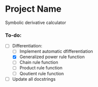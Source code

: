 # Project Name
Symbolic derivative calculator

### To-do:
- [ ] Differentiation:
  - [ ] Implement automatic dfifferentiation
  - [x] Generalized power rule function
  - [ ] Chain rule function
  - [ ] Product rule function
  - [ ] Qoutient rule function
- [ ] Update all docstrings